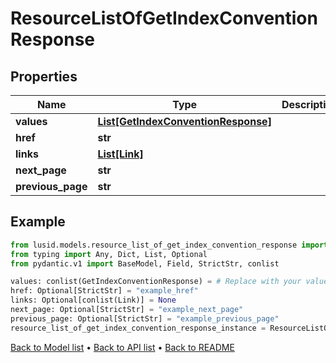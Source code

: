# ResourceListOfGetIndexConventionResponse

## Properties
Name | Type | Description | Notes
------------ | ------------- | ------------- | -------------
**values** | [**List[GetIndexConventionResponse]**](GetIndexConventionResponse.md) |  | 
**href** | **str** |  | [optional] 
**links** | [**List[Link]**](Link.md) |  | [optional] 
**next_page** | **str** |  | [optional] 
**previous_page** | **str** |  | [optional] 
## Example

```python
from lusid.models.resource_list_of_get_index_convention_response import ResourceListOfGetIndexConventionResponse
from typing import Any, Dict, List, Optional
from pydantic.v1 import BaseModel, Field, StrictStr, conlist

values: conlist(GetIndexConventionResponse) = # Replace with your value
href: Optional[StrictStr] = "example_href"
links: Optional[conlist(Link)] = None
next_page: Optional[StrictStr] = "example_next_page"
previous_page: Optional[StrictStr] = "example_previous_page"
resource_list_of_get_index_convention_response_instance = ResourceListOfGetIndexConventionResponse(values=values, href=href, links=links, next_page=next_page, previous_page=previous_page)

```

[Back to Model list](../README.md#documentation-for-models) &#8226; [Back to API list](../README.md#documentation-for-api-endpoints) &#8226; [Back to README](../README.md)

